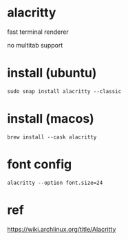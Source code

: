 # alacritty

fast terminal renderer

no multitab support

# install (ubuntu)

`sudo snap install alacritty --classic`

# install (macos)

`brew install --cask alacritty`

# font config

`alacritty --option font.size=24`

# ref

https://wiki.archlinux.org/title/Alacritty
